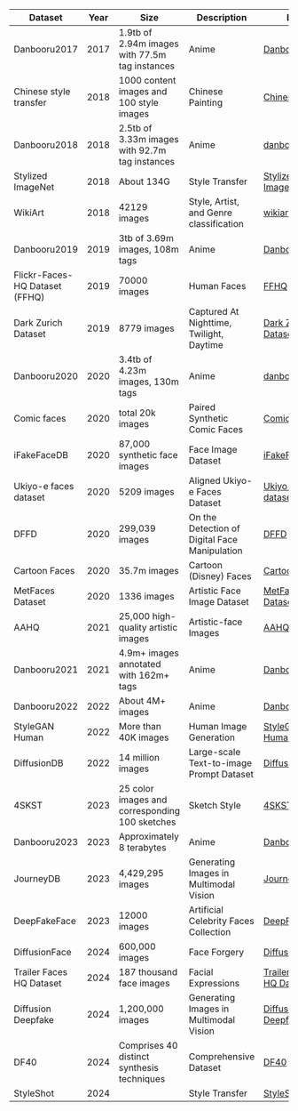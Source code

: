
| **Dataset**                    | **Year** | **Size**                                       | **Description**                               | **Link**                                                                                  |
| ------------------------------ | -------- | ---------------------------------------------- | --------------------------------------------- | ----------------------------------------------------------------------------------------- |
| Danbooru2017                   | 2017     | 1.9tb of 2.94m images with 77.5m tag instances | Anime                                         | [Danbooru2017](https://danbooru.donmai.us/posts?tags=2017)                                |
| Chinese style transfer         | 2018     | 1000 content images and 100 style images       | Chinese Painting                              | [ChineseStyle](https://github.com/lbsswu/Chinese_style_transfer)                          |
| Danbooru2018                   | 2018     | 2.5tb of 3.33m images with 92.7m tag instances | Anime                                         | [danbooru2018](https://github.com/grapeot/Danbooru2018AnimeCharacterRecognitionDataset)   |
| Stylized ImageNet              | 2018     | About 134G                                     | Style Transfer                                | [Stylized ImageNet](https://github.com/rgeirhos/Stylized-ImageNet)                        |
| WikiArt                        | 2018     | 42129 images                                   | Style, Artist, and Genre classification       | [wikiart](https://huggingface.co/datasets/huggan/wikiart)                                 |
| Danbooru2019                   | 2019     | 3tb of 3.69m images, 108m tags                 | Anime                                         | [Danbooru2019](https://danbooru.donmai.us/forum_topics/16535)                             |
| Flickr-Faces-HQ Dataset (FFHQ) | 2019     | 70000 images                                   | Human Faces                                   | [FFHQ](https://github.com/NVlabs/ffhq-dataset)                                            |
| Dark Zurich Dataset            | 2019     | 8779 images                                    | Captured At Nighttime, Twilight, Daytime      | [Dark Zurich Dataset](https://www.trace.ethz.ch/publications/2019/GCMA_UIoU/)             |
| Danbooru2020                   | 2020     | 3.4tb of 4.23m images, 130m tags               | Anime                                         | [danbooru2020](https://danbooru.donmai.us/forum_topics/17915)                             |
| Comic faces                    | 2020     | total 20k images                               | Paired Synthetic Comic Faces                  | [Comic faces](https://www.kaggle.com/datasets/defileroff/comic-faces-paired-synthetic-v2) |
| iFakeFaceDB                    | 2020     | 87,000 synthetic face images                   | Face Image Dataset                            | [iFakeFaceDB](https://github.com/socialabubi/iFakeFaceDB)                                 |
| Ukiyo-e faces dataset          | 2020     | 5209 images                                    | Aligned Ukiyo-e Faces Dataset                 | [Ukiyo-e faces dataset](https://www.justinpinkney.com/blog/2020/ukiyoe-dataset/)          |
| DFFD                           | 2020     | 299,039 images                                 | On the Detection of Digital Face Manipulation | [DFFD](https://cvlab.cse.msu.edu/dffd-dataset.html)                                       |
| Cartoon Faces                  | 2020     | 35.7m images                                   | Cartoon (Disney) Faces                        | [Cartoon Faces](https://github.com/justinpinkney/toonify)                                 |
| MetFaces Dataset               | 2020     | 1336 images                                    | Artistic Face Image Dataset                   | [MetFaces Dataset](https://github.com/NVlabs/metfaces-dataset)                            |
| AAHQ                           | 2021     | 25,000 high-quality artistic images            | Artistic-face Images                          | [AAHQ](https://github.com/onion-liu/aahq-dataset)                                         |
| Danbooru2021                   | 2021     | 4.9m+ images annotated with 162m+ tags         | Anime                                         | [Danbooru2021](https://github.com/fire-eggs/Danbooru2021)                                 |
| Danbooru2022                   | 2022     | About 4M+ images                               | Anime                                         | [Danbooru2022](https://huggingface.co/datasets/animelover/danbooru2022)                   |
| StyleGAN Human                 | 2022     | More than 40K images                           | Human Image Generation                        | [StyleGAN Human](https://stylegan-human.github.io/)                                       |
| DiffusionDB                    | 2022     | 14 million images                              | Large-scale Text-to-image Prompt Dataset      | [DiffusionDB](https://github.com/poloclub/diffusiondb)                                    |
| 4SKST                          | 2023     | 25 color images and corresponding 100 sketches | Sketch Style                                  | [4SKST](https://github.com/Chanuku/4skst)                                                 |
| Danbooru2023                   | 2023     | Approximately 8 terabytes                      | Anime                                         | [Danbooru2023](https://huggingface.co/datasets/nyanko7/danbooru2023)                      |
| JourneyDB                      | 2023     | 4,429,295 images                               | Generating Images in Multimodal Vision        | [JourneyDB](https://journeydb.github.io/)                                                 |
| DeepFakeFace                   | 2023     | 12000 images                                   | Artificial Celebrity Faces Collection         | [DeepFakeFace](https://huggingface.co/datasets/OpenRL/DeepFakeFace)                       |
| DiffusionFace                  | 2024     | 600,000 images                                 | Face Forgery                                  | [DiffusionFace](https://github.com/Rapisurazurite/DiffFace)                               |
| Trailer Faces HQ Dataset       | 2024     | 187 thousand face images                       | Facial Expressions                            | [Trailer Faces HQ Dataset](https://www.justinpinkney.com/blog/2024/trailer-faces/)        |
| Diffusion Deepfake             | 2024     | 1,200,000 images                               | Generating Images in Multimodal Vision        | [Diffusion Deepfake](https://cv-chaitali.github.io/myvision.github.io/dataset/)           |
| DF40                           | 2024     | Comprises 40 distinct synthesis techniques     | Comprehensive Dataset                         | [DF40](https://github.com/YZY-stack/DF40)                                                 |
| StyleShot                      | 2024     |                                                | Style Transfer                                | [StyleShot](https://styleshot.github.io/)                                                 |
